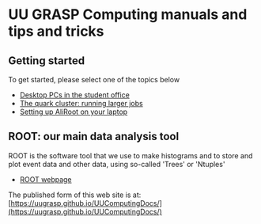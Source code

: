 # UU GRASP Computing manuals and tips and tricks

## Getting started

To get started, please select one of the topics below

* [Desktop PCs in the student office](desktops.md)
* [The quark cluster: running larger jobs](quark_cluster.md)
* [Setting up AliRoot on your laptop](laptop_intro.md)

## ROOT: our main data analysis tool

ROOT is the software tool that we use to make histograms and to store and plot event data and other data, 
using so-called 'Trees' or 'Ntuples'

* [ROOT webpage](https://root.cern.ch)

The published form of this web site is at: 
[https://uugrasp.github.io/UUComputingDocs/](https://uugrasp.github.io/UUComputingDocs/)




